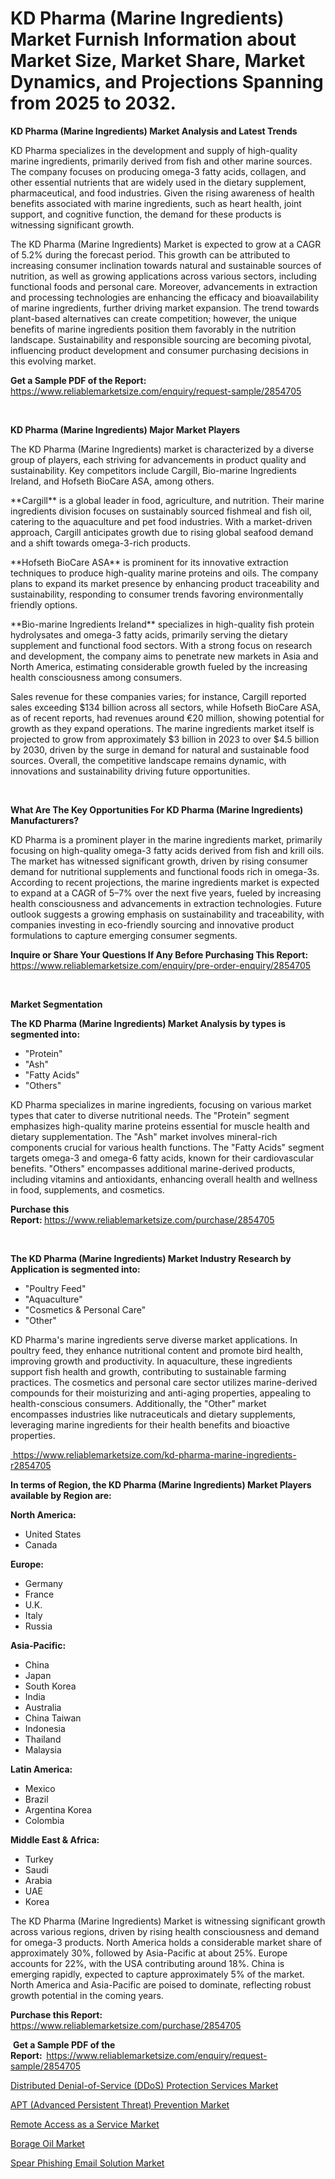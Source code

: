 <p><h1>KD Pharma (Marine Ingredients) Market Furnish Information about Market Size, Market Share, Market Dynamics, and Projections Spanning from 2025 to 2032.</h1></p><p><strong>KD Pharma (Marine Ingredients) Market Analysis and Latest Trends</strong></p>
<p><p>KD Pharma specializes in the development and supply of high-quality marine ingredients, primarily derived from fish and other marine sources. The company focuses on producing omega-3 fatty acids, collagen, and other essential nutrients that are widely used in the dietary supplement, pharmaceutical, and food industries. Given the rising awareness of health benefits associated with marine ingredients, such as heart health, joint support, and cognitive function, the demand for these products is witnessing significant growth.</p><p>The KD Pharma (Marine Ingredients) Market is expected to grow at a CAGR of 5.2% during the forecast period. This growth can be attributed to increasing consumer inclination towards natural and sustainable sources of nutrition, as well as growing applications across various sectors, including functional foods and personal care. Moreover, advancements in extraction and processing technologies are enhancing the efficacy and bioavailability of marine ingredients, further driving market expansion. The trend towards plant-based alternatives can create competition; however, the unique benefits of marine ingredients position them favorably in the nutrition landscape. Sustainability and responsible sourcing are becoming pivotal, influencing product development and consumer purchasing decisions in this evolving market.</p></p>
<p><strong>Get a Sample PDF of the Report:&nbsp;</strong> <a href="https://www.reliablemarketsize.com/enquiry/request-sample/2854705?utm_campaign=2003&utm_medium=2&utm_source=Github&utm_content=ia&utm_term=12032025&utm_id=kd-pharma-marine-ingredients">https://www.reliablemarketsize.com/enquiry/request-sample/2854705</a></p>
<p>&nbsp;</p>
<p><strong>KD Pharma (Marine Ingredients) Major Market Players</strong></p>
<p><p>The KD Pharma (Marine Ingredients) market is characterized by a diverse group of players, each striving for advancements in product quality and sustainability. Key competitors include Cargill, Bio-marine Ingredients Ireland, and Hofseth BioCare ASA, among others.</p><p>**Cargill** is a global leader in food, agriculture, and nutrition. Their marine ingredients division focuses on sustainably sourced fishmeal and fish oil, catering to the aquaculture and pet food industries. With a market-driven approach, Cargill anticipates growth due to rising global seafood demand and a shift towards omega-3-rich products.</p><p>**Hofseth BioCare ASA** is prominent for its innovative extraction techniques to produce high-quality marine proteins and oils. The company plans to expand its market presence by enhancing product traceability and sustainability, responding to consumer trends favoring environmentally friendly options.</p><p>**Bio-marine Ingredients Ireland** specializes in high-quality fish protein hydrolysates and omega-3 fatty acids, primarily serving the dietary supplement and functional food sectors. With a strong focus on research and development, the company aims to penetrate new markets in Asia and North America, estimating considerable growth fueled by the increasing health consciousness among consumers.</p><p>Sales revenue for these companies varies; for instance, Cargill reported sales exceeding $134 billion across all sectors, while Hofseth BioCare ASA, as of recent reports, had revenues around €20 million, showing potential for growth as they expand operations. The marine ingredients market itself is projected to grow from approximately $3 billion in 2023 to over $4.5 billion by 2030, driven by the surge in demand for natural and sustainable food sources. Overall, the competitive landscape remains dynamic, with innovations and sustainability driving future opportunities.</p></p>
<p>&nbsp;</p>
<p><strong>What Are The Key Opportunities For KD Pharma (Marine Ingredients) Manufacturers?</strong></p>
<p><p>KD Pharma is a prominent player in the marine ingredients market, primarily focusing on high-quality omega-3 fatty acids derived from fish and krill oils. The market has witnessed significant growth, driven by rising consumer demand for nutritional supplements and functional foods rich in omega-3s. According to recent projections, the marine ingredients market is expected to expand at a CAGR of 5–7% over the next five years, fueled by increasing health consciousness and advancements in extraction technologies. Future outlook suggests a growing emphasis on sustainability and traceability, with companies investing in eco-friendly sourcing and innovative product formulations to capture emerging consumer segments.</p></p>
<p><strong>Inquire or Share Your Questions If Any Before Purchasing This Report:</strong> <a href="https://www.reliablemarketsize.com/enquiry/pre-order-enquiry/2854705?utm_campaign=2003&utm_medium=2&utm_source=Github&utm_content=ia&utm_term=12032025&utm_id=kd-pharma-marine-ingredients">https://www.reliablemarketsize.com/enquiry/pre-order-enquiry/2854705</a></p>
<p>&nbsp;</p>
<p><strong>Market Segmentation</strong></p>
<p><strong>The KD Pharma (Marine Ingredients) Market Analysis by types is segmented into:</strong></p>
<p><ul><li>"Protein"</li><li>"Ash"</li><li>"Fatty Acids"</li><li>"Others"</li></ul></p>
<p><p>KD Pharma specializes in marine ingredients, focusing on various market types that cater to diverse nutritional needs. The "Protein" segment emphasizes high-quality marine proteins essential for muscle health and dietary supplementation. The "Ash" market involves mineral-rich components crucial for various health functions. The "Fatty Acids" segment targets omega-3 and omega-6 fatty acids, known for their cardiovascular benefits. "Others" encompasses additional marine-derived products, including vitamins and antioxidants, enhancing overall health and wellness in food, supplements, and cosmetics.</p></p>
<p><strong>Purchase this Report:&nbsp;</strong><a href="https://www.reliablemarketsize.com/purchase/2854705?utm_campaign=2003&utm_medium=2&utm_source=Github&utm_content=ia&utm_term=12032025&utm_id=kd-pharma-marine-ingredients">https://www.reliablemarketsize.com/purchase/2854705</a></p>
<p>&nbsp;</p>
<p><strong>The KD Pharma (Marine Ingredients) Market Industry Research by Application is segmented into:</strong></p>
<p><ul><li>"Poultry Feed"</li><li>"Aquaculture"</li><li>"Cosmetics & Personal Care"</li><li>"Other"</li></ul></p>
<p><p>KD Pharma's marine ingredients serve diverse market applications. In poultry feed, they enhance nutritional content and promote bird health, improving growth and productivity. In aquaculture, these ingredients support fish health and growth, contributing to sustainable farming practices. The cosmetics and personal care sector utilizes marine-derived compounds for their moisturizing and anti-aging properties, appealing to health-conscious consumers. Additionally, the "Other" market encompasses industries like nutraceuticals and dietary supplements, leveraging marine ingredients for their health benefits and bioactive properties.</p></p>
<p><a href="https://www.reliablemarketsize.com/kd-pharma-marine-ingredients-r2854705?utm_campaign=2003&utm_medium=2&utm_source=Github&utm_content=ia&utm_term=12032025&utm_id=kd-pharma-marine-ingredients">&nbsp;https://www.reliablemarketsize.com/kd-pharma-marine-ingredients-r2854705</a></p>
<p><strong>In terms of Region, the KD Pharma (Marine Ingredients) Market Players available by Region are:</strong></p>
<p>
    <p> <strong> North America: </strong>
        <ul>
            <li>United States</li>
            <li>Canada</li>
        </ul>
        </p> 
    <p> <strong> Europe: </strong>
        <ul>
            <li>Germany</li>
            <li>France</li>
            <li>U.K.</li>
            <li>Italy</li>
            <li>Russia</li>
        </ul>
        </p> 
    <p> <strong> Asia-Pacific: </strong>
        <ul>
            <li>China</li>
            <li>Japan</li>
            <li>South Korea</li>
            <li>India</li>
            <li>Australia</li>
            <li>China Taiwan</li>
            <li>Indonesia</li>
            <li>Thailand</li>
            <li>Malaysia</li>
        </ul>
        </p> 
    <p> <strong> Latin America: </strong>
        <ul>
            <li>Mexico</li>
            <li>Brazil</li>
            <li>Argentina Korea</li>
            <li>Colombia</li>
        </ul>
        </p> 
    <p> <strong> Middle East & Africa: </strong>
        <ul>
            <li>Turkey</li>
            <li>Saudi</li>
            <li>Arabia</li>
            <li>UAE</li>
            <li>Korea</li>
        </ul>
    </p>
    </p>
<p><p>The KD Pharma (Marine Ingredients) Market is witnessing significant growth across various regions, driven by rising health consciousness and demand for omega-3 products. North America holds a considerable market share of approximately 30%, followed by Asia-Pacific at about 25%. Europe accounts for 22%, with the USA contributing around 18%. China is emerging rapidly, expected to capture approximately 5% of the market. North America and Asia-Pacific are poised to dominate, reflecting robust growth potential in the coming years.</p></p>
<p><strong>Purchase this Report: </strong><a href="https://www.reliablemarketsize.com/purchase/2854705?utm_campaign=2003&utm_medium=2&utm_source=Github&utm_content=ia&utm_term=12032025&utm_id=kd-pharma-marine-ingredients">https://www.reliablemarketsize.com/purchase/2854705</a></p>
<p>&nbsp;<strong>Get a Sample PDF of the Report:&nbsp;&nbsp;</strong><a href="https://www.reliablemarketsize.com/enquiry/request-sample/2854705?utm_campaign=2003&utm_medium=2&utm_source=Github&utm_content=ia&utm_term=12032025&utm_id=kd-pharma-marine-ingredients">https://www.reliablemarketsize.com/enquiry/request-sample/2854705</a></p>
<p><strong></strong></p>
<p><p><a href="https://github.com/decockogbaro25/Market-Research-Report-List-1/blob/main/distributed-denial-of-service-ddos-protection-services-market.md?utm_campaign=2003&utm_medium=2&utm_source=Github&utm_content=ia&utm_term=12032025&utm_id=kd-pharma-marine-ingredients">Distributed Denial-of-Service (DDoS) Protection Services Market</a></p><p><a href="https://github.com/panciujoslin3/Market-Research-Report-List-1/blob/main/apt-advanced-persistent-threat-prevention-market.md?utm_campaign=2003&utm_medium=2&utm_source=Github&utm_content=ia&utm_term=12032025&utm_id=kd-pharma-marine-ingredients">APT (Advanced Persistent Threat) Prevention Market</a></p><p><a href="https://github.com/uldularido/Market-Research-Report-List-1/blob/main/remote-access-as-a-service-market.md?utm_campaign=2003&utm_medium=2&utm_source=Github&utm_content=ia&utm_term=12032025&utm_id=kd-pharma-marine-ingredients">Remote Access as a Service Market</a></p><p><a href="https://github.com/gummaarmel83/Market-Research-Report-List-1/blob/main/borage-oil-market.md?utm_campaign=2003&utm_medium=2&utm_source=Github&utm_content=ia&utm_term=12032025&utm_id=kd-pharma-marine-ingredients">Borage Oil Market</a></p><p><a href="https://github.com/widlerumland/Market-Research-Report-List-1/blob/main/spear-phishing-email-solution-market.md?utm_campaign=2003&utm_medium=2&utm_source=Github&utm_content=ia&utm_term=12032025&utm_id=kd-pharma-marine-ingredients">Spear Phishing Email Solution Market</a></p></p>